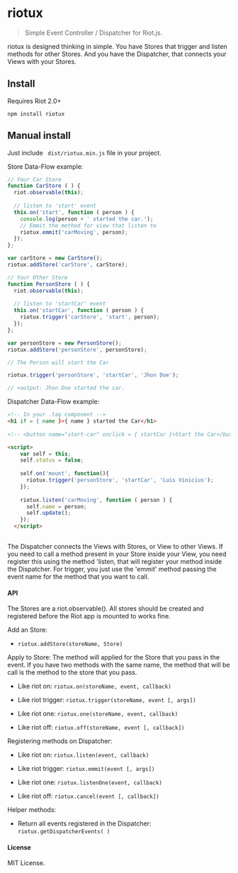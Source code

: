 # riotux

>Simple Event Controller / Dispatcher for Riot.js.

riotux is designed thinking in simple. You have Stores that trigger and listen methods for other Stores. And you have the Dispatcher, that connects your Views with your Stores.

## Install
Requires Riot 2.0+

``` npm install riotux ```

## Manual install
Just include ``` dist/riotux.min.js``` file in your project.


Store Data-Flow example:

```javascript
// Your Car Store
function CarStore ( ) {
  riot.observable(this);
  
  // listen to 'start' event
  this.on('start', function ( person ) {
    console.log(person + ' started the car.');
    // Emmit the method for view that listen to
    riotux.emmit('carMoving', person);
  });
};

var carStore = new CarStore();
riotux.addStore('carStore', carStore);
```

```javascript
// Your Other Store
function PersonStore ( ) {
  riot.observable(this);
 
  // listen to 'startCar' event
  this.on('startCar', function ( person ) {
    riotux.trigger('carStore', 'start', person);
  });
};

var personStore = new PersonStore();
riotux.addStore('personStore', personStore);
```

```javascript
// The Person will start the Car

riotux.trigger('personStore', 'startCar', 'Jhon Doe');

// >output: Jhon Doe started the car.
```

Dispatcher Data-Flow example:


```html
<!-- In your .tag component -->
<h1 if = { name }>{ name } started the Car</h1>
  
<!-- <button name="start-car" onclick = { startCar }>Start the Car</button> -->

<script>
    var self = this; 
    self.status = false;
    
    self.on('mount', function(){
      riotux.trigger('personStore', 'startCar', 'Luis Vinicius');  
    });
   
    riotux.listen('carMoving', function ( person ) {
      self.name = person;
      self.update();
    });  
  </script>
  
```

The Dispatcher connects the Views with Stores, or View to other Views. If you need to call a method present in your Store inside your View,
you need register this using the method 'listen, that will register your method inside the Dispatcher. For trigger, you just use the 'emmit' method passing the event name for the method that you want to call.

#### API
The Stores are a riot.observable(). All stores should be created and registered before the Riot app is mounted to works fine.

Add an Store:
 * ```riotux.addStore(storeName, Store)```
 
Apply to Store: The method will applied for the Store that you pass in the event. If you have two methods with the same name, the method that will be call is the method to the store that you pass.
 
 * Like riot on: ```riotux.on(storeName, event, callback)```
 
 * Like riot trigger: ```riotux.trigger(storeName, event [, args])```
 
 * Like riot one: ```riotux.one(storeName, event, callback)```
 
 * Like riot off: ```riotux.off(storeName, event [, callback])```


Registering methods on Dispatcher:
 
 * Like riot on: ```riotux.listen(event, callback)```
 
 * Like riot trigger: ```riotux.emmit(event [, args])```
 
 * Like riot one: ```riotux.listenOne(event, callback)```
 
 * Like riot off: ```riotux.cancel(event [, callback])```

Helper methods:
 
 * Return all events registered in the Dispatcher: ```riotux.getDispatcherEvents( )```
 
#### License
MIT License.